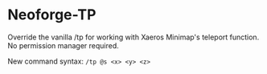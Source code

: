 # Neoforge-TP

Override the vanilla /tp for working with Xaeros Minimap's teleport function. No permission manager required. 

New command syntax: `/tp @s <x> <y> <z>`
